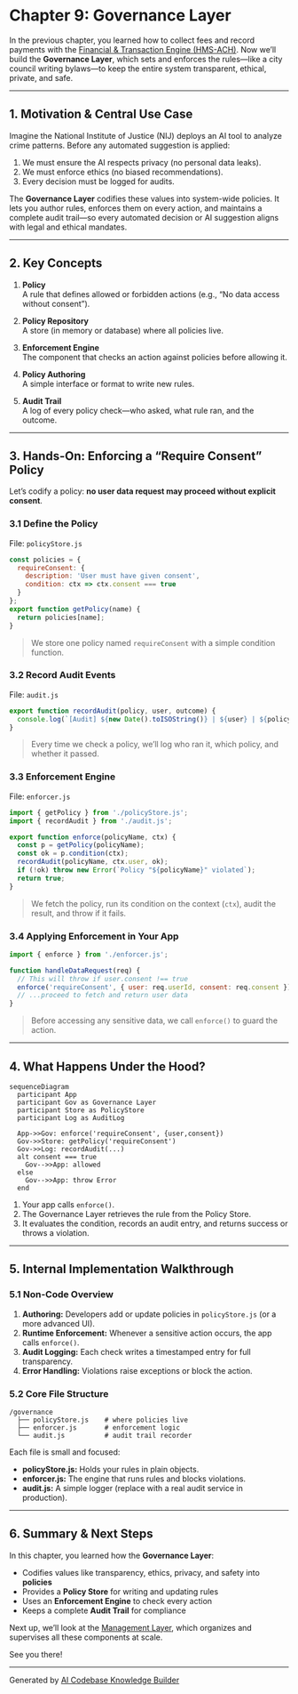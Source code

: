 # Chapter 9: Governance Layer

In the previous chapter, you learned how to collect fees and record payments with the [Financial & Transaction Engine (HMS-ACH)](08_financial___transaction_engine__hms_ach__.md). Now we’ll build the **Governance Layer**, which sets and enforces the rules—like a city council writing bylaws—to keep the entire system transparent, ethical, private, and safe.

---

## 1. Motivation & Central Use Case

Imagine the National Institute of Justice (NIJ) deploys an AI tool to analyze crime patterns. Before any automated suggestion is applied:

1. We must ensure the AI respects privacy (no personal data leaks).  
2. We must enforce ethics (no biased recommendations).  
3. Every decision must be logged for audits.

The **Governance Layer** codifies these values into system-wide policies. It lets you author rules, enforces them on every action, and maintains a complete audit trail—so every automated decision or AI suggestion aligns with legal and ethical mandates.

---

## 2. Key Concepts

1. **Policy**  
   A rule that defines allowed or forbidden actions (e.g., “No data access without consent”).

2. **Policy Repository**  
   A store (in memory or database) where all policies live.

3. **Enforcement Engine**  
   The component that checks an action against policies before allowing it.

4. **Policy Authoring**  
   A simple interface or format to write new rules.

5. **Audit Trail**  
   A log of every policy check—who asked, what rule ran, and the outcome.

---

## 3. Hands-On: Enforcing a “Require Consent” Policy

Let’s codify a policy: **no user data request may proceed without explicit consent**.

### 3.1 Define the Policy

File: `policyStore.js`
```js
const policies = {
  requireConsent: {
    description: 'User must have given consent',
    condition: ctx => ctx.consent === true
  }
};
export function getPolicy(name) {
  return policies[name];
}
```
> We store one policy named `requireConsent` with a simple condition function.

### 3.2 Record Audit Events

File: `audit.js`
```js
export function recordAudit(policy, user, outcome) {
  console.log(`[Audit] ${new Date().toISOString()} | ${user} | ${policy} | ${outcome}`);
}
```
> Every time we check a policy, we’ll log who ran it, which policy, and whether it passed.

### 3.3 Enforcement Engine

File: `enforcer.js`
```js
import { getPolicy } from './policyStore.js';
import { recordAudit } from './audit.js';

export function enforce(policyName, ctx) {
  const p = getPolicy(policyName);
  const ok = p.condition(ctx);
  recordAudit(policyName, ctx.user, ok);
  if (!ok) throw new Error(`Policy "${policyName}" violated`);
  return true;
}
```
> We fetch the policy, run its condition on the context (`ctx`), audit the result, and throw if it fails.

### 3.4 Applying Enforcement in Your App

```js
import { enforce } from './enforcer.js';

function handleDataRequest(req) {
  // This will throw if user.consent !== true
  enforce('requireConsent', { user: req.userId, consent: req.consent });
  // ...proceed to fetch and return user data
}
```
> Before accessing any sensitive data, we call `enforce()` to guard the action.

---

## 4. What Happens Under the Hood?

```mermaid
sequenceDiagram
  participant App
  participant Gov as Governance Layer
  participant Store as PolicyStore
  participant Log as AuditLog

  App->>Gov: enforce('requireConsent', {user,consent})
  Gov->>Store: getPolicy('requireConsent')
  Gov->>Log: recordAudit(...)
  alt consent === true
    Gov-->>App: allowed
  else
    Gov-->>App: throw Error
  end
```

1. Your app calls `enforce()`.  
2. The Governance Layer retrieves the rule from the Policy Store.  
3. It evaluates the condition, records an audit entry, and returns success or throws a violation.

---

## 5. Internal Implementation Walkthrough

### 5.1 Non-Code Overview

1. **Authoring:** Developers add or update policies in `policyStore.js` (or a more advanced UI).  
2. **Runtime Enforcement:** Whenever a sensitive action occurs, the app calls `enforce()`.  
3. **Audit Logging:** Each check writes a timestamped entry for full transparency.  
4. **Error Handling:** Violations raise exceptions or block the action.

### 5.2 Core File Structure

```
/governance
  ├── policyStore.js    # where policies live
  ├── enforcer.js       # enforcement logic
  └── audit.js          # audit trail recorder
```

Each file is small and focused:

- **policyStore.js:** Holds your rules in plain objects.  
- **enforcer.js:** The engine that runs rules and blocks violations.  
- **audit.js:** A simple logger (replace with a real audit service in production).

---

## 6. Summary & Next Steps

In this chapter, you learned how the **Governance Layer**:

- Codifies values like transparency, ethics, privacy, and safety into **policies**  
- Provides a **Policy Store** for writing and updating rules  
- Uses an **Enforcement Engine** to check every action  
- Keeps a complete **Audit Trail** for compliance  

Next up, we’ll look at the [Management Layer](10_management_layer_.md), which organizes and supervises all these components at scale. 

See you there!

---

Generated by [AI Codebase Knowledge Builder](https://github.com/The-Pocket/Tutorial-Codebase-Knowledge)